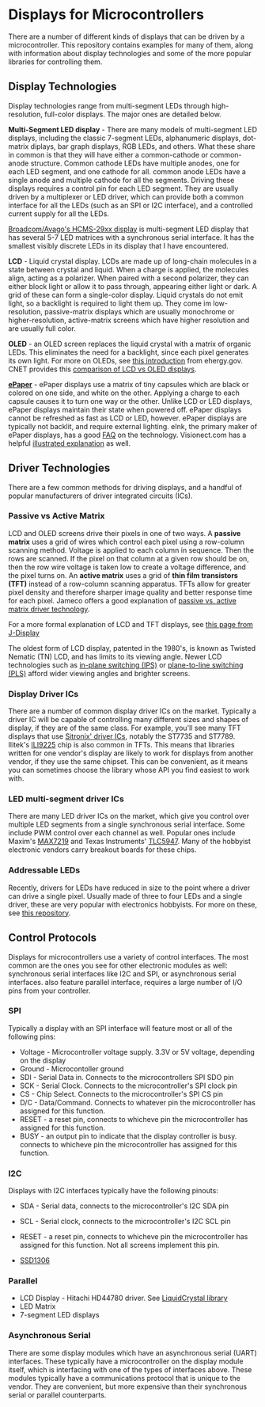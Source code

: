 # Displays for Microcontrollers

There are a number of different kinds of displays that can be driven by a microcontroller. This repository contains examples for many of them, along with information about display technologies and some of the more popular libraries for controlling them. 

## Display Technologies

Display technologies range from multi-segment LEDs through high-resolution, full-color displays. The major ones are detailed below.

**Multi-Segment LED display** - There are many models of multi-segment LED displays, including the classic 7-segment LEDs, alphanumeric displays, dot-matrix diplays, bar graph displays, RGB LEDs, and others. What these share in common is that they will have either a common-cathode or common-anode structure. Common cathode LEDs have multiple anodes, one for each LED segment, and one cathode for all. common anode LEDs have a single anode and multiple cathode for all the segments. Driving these displays requires a control pin for each LED segment. They are usually driven by a multiplexer or LED driver, which can provide both a common interface for all the LEDs (such as an SPI or I2C interface), and a controlled current supply for all the LEDs.  

[Broadcom/Avago's HCMS-29xx display](avagoDisplay.html) is multi-segment LED display that has several 5-7 LED matrices with a synchronous serial interface.  It has the smallest visibly discrete LEDs in its display that I have encountered. 

**LCD** - Liquid crystal display. LCDs are made up of long-chain molecules in a state between crystal and liquid. When a charge is applied, the molecules align, acting as a polarizer. When paired with a second polarizer, they can either block light or allow it to pass through, appearing either light or dark. A grid of these can form a single-color display. Liquid crystals do not emit light, so a backlight is required to light them up. They come im low-resolution, passive-matrix displays which are usually monochrome or higher-resolution, active-matrix screens which have higher resolution and are usually full color.

**OLED** - an OLED screen replaces the liquid crystal with a matrix of organic LEDs. This eliminates the need for a backlight, since each pixel generates its own light. For more on OLEDs, see [this introduction](https://www.energy.gov/eere/ssl/oled-basics) from ehergy.gov. CNET provides this [comparison of LCD vs OLED displays](https://www.cnet.com/news/what-is-oled-and-what-can-it-do-for-your-tv/). 

**[ePaper](EPaper_Examples/)**  - ePaper displays use a matrix of tiny capsules which are black or colored on one side, and white on the other. Applying a charge to each capsule causes it to turn one way or the other. Unlike LCD or LED displays, ePaper displays maintain their state when powered off. ePaper displays cannot be refreshed as fast as LCD or LED, however. ePaper displays are typically not backlit, and require external lighting. eInk, the primary maker of ePaper displays, has a good [FAQ](https://www.eink.com/faqs.html) on the technology. Visionect.com has a helpful [illustrated explanation](https://www.visionect.com/blog/electronic-paper-explained-what-is-it-and-how-does-it-work/) as well. 

## Driver Technologies

There are a few common methods for driving displays, and a handful of popular manufacturers of driver integrated circuits (ICs). 

### Passive vs Active Matrix
LCD and OLED screens drive their pixels in one of two ways. A **passive matrix** uses a grid of wires which control each pixel using a row-column scanning method. Voltage is applied to each column in sequence. Then the rows are scanned. If the pixel on that column at a given row should be on, then the row wire voltage is taken low to create a voltage difference, and the pixel turns on. An **active matrix** uses a grid of **thin film transistors (TFT)** instead of a row-column scanning apparatus. TFTs allow for greater pixel density and therefore sharper image quality and better response time for each pixel. Jameco offers a good explanation of [passive vs. active matrix driver technology](https://www.jameco.com/Jameco/workshop/Howitworks/how-organic-light-emitting-diodes-work.html). 

For a more formal explanation of LCD and TFT displays, see [this page from J-Display](https://www.j-display.com/english/technology/lcdbasic.html)

The oldest form of LCD display, patented in the 1980's, is known as Twisted Nematic (TN) LCD, and has limits to its viewing angle. Newer LCD technologies such as [in-plane switching (IPS)](https://www.pctechguide.com/flat-panel-displays/ips-in-plane-switching-lcd-monitors) or [plane-to-line switching (PLS)](https://www.lifewire.com/definition-of-ips-lcd-578662) afford wider viewing angles and brighter screens.  

### Display Driver ICs
There are a number of common display driver ICs on the market. Typically a driver IC will be capable of controlling many different sizes and shapes of display, if they are of the same class. For example, you'll see many TFT displays that use [Sitronix' driver ICs](https://www.sitronix.com.tw/en/products/display-driver-ic/), notably the ST7735 and ST7789. Ilitek's [ILI9225](https://www.displayfuture.com/Display/datasheet/controller/ILI9225.pdf) chip is also common in TFTs. This means that libraries written for one vendor's display are likely to work for displays from another vendor, if they use the same chipset. This can be convenient, as it means you can sometimes choose the library whose API you find easiest to work with. 

### LED multi-segment driver ICs
There are many LED driver ICs on the market, which give you control over multiple LED segments from a single synchronous serial interface. Some include PWM control over each channel as well. Popular ones include Maxim's [MAX7219](https://www.maximintegrated.com/en/products/power/display-power-control/MAX7219.html) and Texas Instruments' [TLC5947](https://www.ti.com/product/TLC5947). Many of the hobbyist electronic vendors carry breakout boards for these chips. 

### Addressable LEDs
Recently, drivers for LEDs have reduced in size to the point where a driver can drive a single pixel. Usually made of three to four LEDs and a single driver, these are very popular with electronics hobbyists. For more on these, see [this repository](https://tigoe.github.io/LightProjects/addressable-leds.html).  

## Control Protocols
Displays for microcontrollers use a variety of control interfaces. The most common are the ones you see for other electronic modules as well: synchronous serial interfaces like I2C and SPI, or asynchronous serial interfaces. also feature parallel interface, requires a large number of I/O pins from your controller. 

### SPI
Typically a display with an SPI interface will feature most or all of the following pins:
* Voltage - Microcontroller voltage supply. 3.3V or 5V voltage, depending on the display
* Ground - Microcontoller ground
* SDI - Serial Data in. Connects to the microcontrollers SPI SDO pin
* SCK - Serial Clock. Connects to the microcontroller's SPI clock pin
* CS - Chip Select. Connects to the microcontroller's SPI CS pin
* D/C - Data/Command. Connects to whatever pin the microcontroller has assigned for this function.
* RESET - a reset pin, connects to whicheve pin the microcontroller has assigned for this function.
* BUSY - an output pin to indicate that the display controller is busy. connects to whicheve pin the microcontroller has assigned for this function.

### I2C
Displays with I2C interfaces typically have the following pinouts:
* SDA - Serial data, connects to the microcontroller's I2C SDA pin
* SCL - Serial clock, connects to the microcontroller's I2C SCL pin
* RESET - a reset pin, connects to whicheve pin the microcontroller has assigned for this function. Not all screens implement this pin. 

 * [SSD1306](SSD1306_OLED_Examples/)

### Parallel
 * LCD Display - Hitachi HD44780 driver. See [LiquidCrystal library](https://www.arduino.cc/reference/en/libraries/liquidcrystal/)
 * LED Matrix
 * 7-segment LED displays

### Asynchronous Serial
There are some display modules which have an asynchronous serial (UART) interfaces. These typically have a microcontroller on the display module itself, which is interfacing with one of the types of interfaces above. These modules typically have a communications protocol that is unique to the vendor. They are convenient, but more expensive than their synchronous serial or parallel counterparts. 